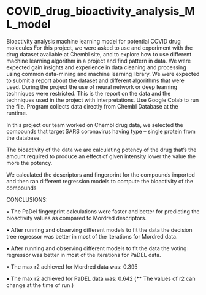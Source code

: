 # COVID_drug_bioactivity_analysis_ML_model
Bioactivity analysis machine learning model for potential COVID drug molecules
For this project, we were asked to use and experiment with the drug dataset available at Chembl site, and to explore how to use different machine learning algorithm in a project and find pattern in data.
We were expected gain insights and experience in data cleaning and processing using common data-mining and machine learning library.
We were expected to submit a report about the dataset and different algorithms that were used.
During the project the use of neural network or deep learning techniques were restricted.
This is the report on the data and the techniques used in the project with interpretations.
Use Google Colab to run the file. 
Program collects data directly from Chembl Database at the runtime.

In this project our team worked on Chembl drug data, we selected the compounds that target SARS coronavirus having type – single protein from the database.

The bioactivity of the data we are calculating potency of the drug that’s the amount required to produce an effect of given intensity lower the value the more the potency.

We calculated the descriptors and fingerprint for the compounds imported and then ran different regression models to compute the bioactivity of the compounds 

CONCLUSIONS:

•	The PaDel fingerprint calculations were faster and better for predicting the bioactivity values as compared to Mordred descriptors.

•	After running and observing different models to fit the data the decision tree regressor was better in most of the iterations for Mordred data.

•	After running and observing different models to fit the data the voting regressor was better in most of the iterations for PaDEL data.

•	The max r2 achieved for Mordred data was: 0.395

•	The max r2 achieved for PaDEL data was: 0.642 (** The values of r2 can change at the time of run.)

